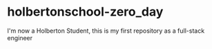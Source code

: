 # holbertonschool-zero_day 

I'm now a Holberton Student, this is my first repository as a full-stack engineer